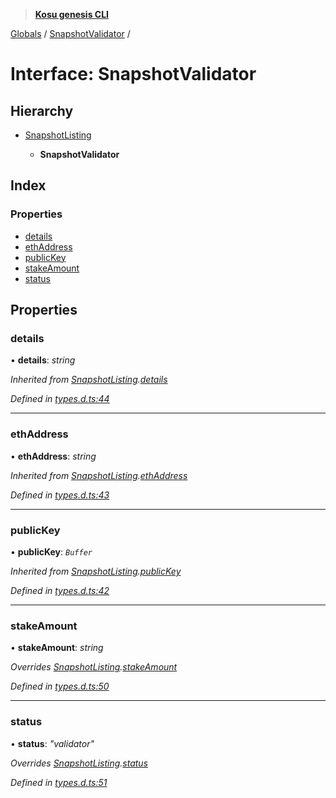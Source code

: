 > **[Kosu genesis CLI](../README.md)**

[Globals](../globals.md) / [SnapshotValidator](snapshotvalidator.md) /

# Interface: SnapshotValidator

## Hierarchy

-   [SnapshotListing](snapshotlisting.md)

    -   **SnapshotValidator**

## Index

### Properties

-   [details](snapshotvalidator.md#details)
-   [ethAddress](snapshotvalidator.md#ethaddress)
-   [publicKey](snapshotvalidator.md#publickey)
-   [stakeAmount](snapshotvalidator.md#stakeamount)
-   [status](snapshotvalidator.md#status)

## Properties

### details

• **details**: _string_

_Inherited from [SnapshotListing](snapshotlisting.md).[details](snapshotlisting.md#details)_

_Defined in [types.d.ts:44](https://github.com/ParadigmFoundation/kosu-monorepo/blob/9a271ceb/packages/kosu-genesis-cli/src/types.d.ts#L44)_

---

### ethAddress

• **ethAddress**: _string_

_Inherited from [SnapshotListing](snapshotlisting.md).[ethAddress](snapshotlisting.md#ethaddress)_

_Defined in [types.d.ts:43](https://github.com/ParadigmFoundation/kosu-monorepo/blob/9a271ceb/packages/kosu-genesis-cli/src/types.d.ts#L43)_

---

### publicKey

• **publicKey**: _`Buffer`_

_Inherited from [SnapshotListing](snapshotlisting.md).[publicKey](snapshotlisting.md#publickey)_

_Defined in [types.d.ts:42](https://github.com/ParadigmFoundation/kosu-monorepo/blob/9a271ceb/packages/kosu-genesis-cli/src/types.d.ts#L42)_

---

### stakeAmount

• **stakeAmount**: _string_

_Overrides [SnapshotListing](snapshotlisting.md).[stakeAmount](snapshotlisting.md#optional-stakeamount)_

_Defined in [types.d.ts:50](https://github.com/ParadigmFoundation/kosu-monorepo/blob/9a271ceb/packages/kosu-genesis-cli/src/types.d.ts#L50)_

---

### status

• **status**: _"validator"_

_Overrides [SnapshotListing](snapshotlisting.md).[status](snapshotlisting.md#status)_

_Defined in [types.d.ts:51](https://github.com/ParadigmFoundation/kosu-monorepo/blob/9a271ceb/packages/kosu-genesis-cli/src/types.d.ts#L51)_
